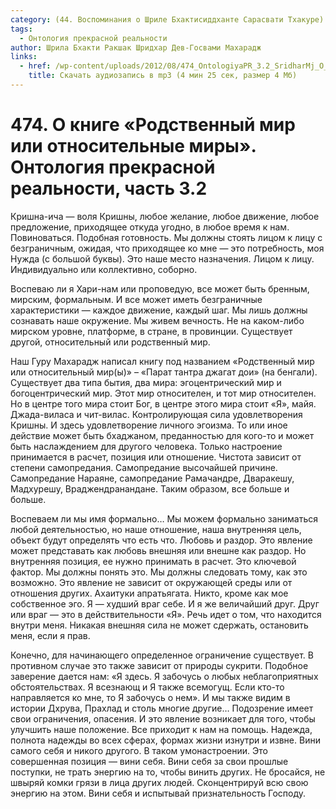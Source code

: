 ```yaml
---
category: (44. Воспоминания о Шриле Бхактисиддханте Сарасвати Тхакуре)
tags:
  - Онтология прекрасной реальности
author: Шрила Бхакти Ракшак Шридхар Дев-Госвами Махарадж
links:
  - href: /wp-content/uploads/2012/08/474_OntologiyaPR_3.2_SridharMj_O_knige_Rodstvenniy_mir_ili_otnositelnyye_miry.mp3
    title: Скачать аудиозапись в mp3 (4 мин 25 сек, размер 4 Мб)
---
```


# 474. О книге «Родственный мир или относительные миры». Онтология прекрасной реальности, часть 3.2

Кришна-ича — воля Кришны, любое желание, любое движение, любое предложение, приходящее откуда угодно, в любое время к нам. Повиноваться. Подобная готовность. Мы должны стоять лицом к лицу с безграничным, ожидая, что приходящее ко мне — это потребность, моя Нужда (с большой буквы). Это наше место назначения. Лицом к лицу. Индивидуально или коллективно, соборно.

Воспеваю ли я Хари-нам или проповедую, все может быть бренным, мирским, формальным. И все может иметь безграничные характеристики — каждое движение, каждый шаг. Мы лишь должны сознавать наше окружение. Мы живем вечность. Не на каком-либо мирском уровне, платформе, в стране, в провинции. Существует другой, относительный или родственный мир.

Наш Гуру Махарадж написал книгу под названием «Родственный мир или относительный мир(ы)» – «Парат тантра джагат дои» (на бенгали). Существует два типа бытия, два мира: эгоцентрический мир и богоцентрический мир. Этот мир относителен, и тот мир относителен. Но в центре того мира стоит Бог, в центре этого мира стоит «Я», майя. Джада-виласа и чит-вилас. Контролирующая сила удовлетворения Кришны. И здесь удовлетворение личного эгоизма. То или иное действие может быть бхаджаном, преданностью для кого-то и может быть наслаждением для другого человека. Только настроение принимается в расчет, позиция или отношение. Чистота зависит от степени самопредания. Самопредание высочайшей причине. Самопредание Нараяне, самопредание Рамачандре, Дваракешу, Мадхурешу, Враджендранандане. Таким образом, все больше и больше.

Воспеваем ли мы имя формально… Мы можем формально заниматься любой деятельностью, но наше отношение, наша внутренняя цель, объект будут определять что есть что. Любовь и раздор. Это явление может представать как любовь внешняя или внешне как раздор. Но внутренняя позиция, ее нужно принимать в расчет. Это ключевой фактор. Мы должны понять это. Мы должны следовать тому, как это возможно. Это явление не зависит от окружающей среды или от отношения других. Ахаитуки апратьягата. Никто, кроме как мое собственное эго. Я — худший враг себе. И я же величайший друг. Друг или враг — это в действительности «Я». Речь идет о том, что находится внутри меня. Никакая внешняя сила не может сдержать, остановить меня, если я прав.

Конечно, для начинающего определенное ограничение существует. В противном случае это также зависит от природы сукрити. Подобное заверение дается нам: «Я здесь. Я забочусь о любых неблагоприятных обстоятельствах. Я всезнающ и Я также всемогущ. Если кто-то направляется ко мне, то Я забочусь о нем». И мы также видим в истории Дхрува, Прахлад и столь многие другие… Подозрение имеет свои ограничения, опасения. И это явление возникает для того, чтобы улучшить наше положение. Все приходит к нам на помощь. Надежда, полнота надежды во всех сферах, формах жизни изнутри и извне. Вини самого себя и никого другого. В таком умонастроении. Это совершенная позиция — вини себя. Вини себя за свои прошлые поступки, не трать энергию на то, чтобы винить других. Не бросайся, не швыряй комки грязи в лица других людей. Сконцентрируй всю свою энергию на этом. Вини себя и испытывай признательность Господу.

